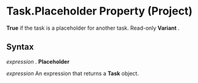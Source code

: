 
# Task.Placeholder Property (Project)

 **True** if the task is a placeholder for another task. Read-only **Variant** .


## Syntax

 _expression_ . **Placeholder**

 _expression_ An expression that returns a **Task** object.

